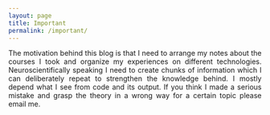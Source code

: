 ```yaml
---
layout: page
title: Important
permalink: /important/
---
```

<p align="justify">
The motivation behind this blog is that I need to arrange my notes about the courses I took and organize my experiences on different technologies. 
Neuroscientifically speaking I need to create chunks of information which I can deliberately repeat to strengthen the knowledge behind.
I mostly depend what I see from code and its output. If you think I made a serious mistake and grasp the theory in a wrong way for a certain topic please email me.
</p>